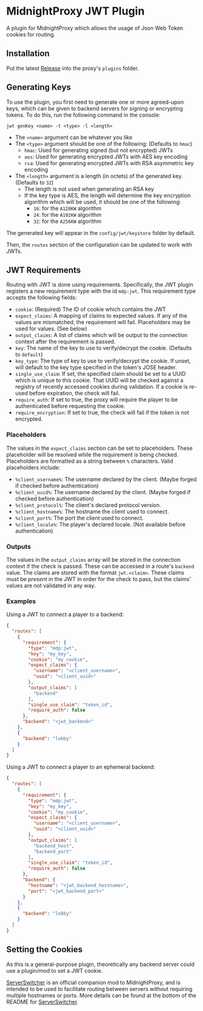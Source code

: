 # MidnightProxy JWT Plugin
A plugin for MidnightProxy which allows the usage of Json Web Token cookies for routing.

## Installation
Put the latest [Release](https://github.com/wallenjos01/MidnightProxy/releases/) into the proxy's `plugins` folder.

## Generating Keys
To use the plugin, you first need to generate one or more agreed-upon keys, which can be given to backend servers for
signing or encrypting tokens. To do this, run the following command in the console:
```
jwt genKey <name> -t <type> -l <length>
```
- The `<name>` argument can be whatever you like
- The `<type>` argument should be one of the following: (Defaults to `hmac`)
  - `hmac`: Used for generating signed (but not encrypted) JWTs
  - `aes`: Used for generating encrypted JWTs with AES key encoding
  - `rsa`: Used for generating encrypted JWTs with RSA asymmetric key encoding
- The `<length>` argument is a length (in octets) of the generated key. (Defaults to `32`)
  - The length is not used when generating an RSA key
  - If the key type is AES, the length will determine the key encryption algorithm which will be used, it should be one
of the following:
    - `16`: for the `A128KW` algorithm
    - `24`: for the `A192KW` algorithm
    - `32`: for the `A256KW` algorithm

The generated key will appear in the `config/jwt/keystore` folder by default.

Then, the `routes` section of the configuration can be updated to work with JWTs.

## JWT Requirements
Routing with JWT is done using requirements. Specifically, the JWT plugin registers a new requirement type with the id
`mdp:jwt`. This requirement type accepts the following fields:
- `cookie`: (Required) The ID of cookie which contains the JWT
- `expect_claims`: A mapping of claims to expected values. If any of the values are mismatched, the requirement will fail. 
Placeholders may be used for values. (See below)
- `output_claims`: A list of claims which will be output to the connection context after the requirement is passed.
- `key`: The name of the key to use to verify/decrypt the cookie. (Defaults to `default`)
- `key_type`: The type of key to use to verify/decrypt the cookie. If unset, will default to the key type specified in the
token's JOSE header.
- `single_use_claim`: If set, the specified claim should be set to a UUID which is unique to this cookie. That UUID will 
be checked against a registry of recently accessed cookies during validation. If a cookie is re-used before expiration, 
the check will fail.
- `require_auth`: If set to true, the proxy will require the player to be authenticated before requesting the cookie.
- `require_encryption`: If set to true, the check will fail if the token is not encrypted.

### Placeholders
The values in the `expect_claims` section can be set to placeholders. These placeholder will be resolved while the requirement
is being checked. Placeholders are formatted as a string between `%` characters. Valid placeholders include:
- `%client_username%`: The username declared by the client. (Maybe forged if checked before authentication) 
- `%client_uuid%`: The username declared by the client. (Maybe forged if checked before authentication) 
- `%client_protocol%`: The client's declared protocol version.
- `%client_hostname%`: The hostname the client used to connect.
- `%client_port%`: The port the client used to connect.
- `%client_locale%`: The player's declared locale. (Not available before authentication)

### Outputs
The values in the `output_claims` array will be stored in the connection context if the check is passed. These can be
accessed in a route's `backend` value. The claims are stored with the format `jwt.<claim>`. These claims must be *present*
in the JWT in order for the check to pass, but the claims' values are not validated in any way.

### Examples
Using a JWT to connect a player to a backend:
```json
{
  "routes": [
    {
      "requirement": {
        "type": "mdp:jwt",
        "key": "my_key",
        "cookie": "my_cookie",
        "expect_claims": {
          "username": "<client_username>",
          "uuid": "<client_uuid>"
        },
        "output_claims": [
          "backend"
        ],
        "single_use_claim": "token_id",
        "require_auth": false
      },
      "backend": "<jwt_backend>"
    },
    {
      "backend": "lobby"
    }
  ]
}
```

Using a JWT to connect a player to an ephemeral backend:
```json
{
  "routes": [
    {
      "requirement": {
        "type": "mdp:jwt",
        "key": "my_key",
        "cookie": "my_cookie",
        "expect_claims": {
          "username": "<client_username>",
          "uuid": "<client_uuid>"
        },
        "output_claims": [
          "backend_host",
          "backend_port"
        ],
        "single_use_claim": "token_id",
        "require_auth": false
      },
      "backend": {
        "hostname": "<jwt_backend_hostname>",
        "port": "<jwt_backend_port>"
      }
    },
    {
      "backend": "lobby"
    }
  ]
}
```

## Setting the Cookies
As this is a general-purpose plugin, theoretically any backend server could use a plugin/mod to set a JWT cookie.

[ServerSwitcher](https://github.com/wallenjos01/ServerSwitcher) is an official companion mod to MidnightProxy, and is intended
to be used to facilitate routing between servers without requiring multiple hostnames or ports.
More details can be found at the bottom of the README for [ServerSwitcher](https://github.com/wallenjos01/ServerSwitcher).